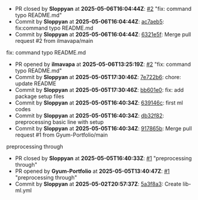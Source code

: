 - PR closed by **Sloppyan** at **2025-05-06T16:04:44Z**: [#2](https://github.com/remla2025-team16/lib-ml/pull/2) "fix: command typo README.md"
- Commit by **Sloppyan** at **2025-05-06T16:04:44Z**: [ac7aeb5](https://github.com/remla2025-team16/app/commit/ac7aeb52ea76d09a42aaa8cb535daa97c0d90a3d): fix:command typo README.md
- Commit by **Sloppyan** at **2025-05-06T16:04:44Z**: [6321e5f](https://github.com/remla2025-team16/app/commit/6321e5f4e3e5cc3ca520a5b4b8a47c8accb3c5a3): Merge pull request #2 from ilmavapa/main

fix: command typo README.md
- PR opened by **ilmavapa** at **2025-05-06T13:25:19Z**: [#2](https://github.com/remla2025-team16/lib-ml/pull/2) "fix: command typo README.md"
- Commit by **Sloppyan** at **2025-05-05T17:30:46Z**: [7e722b6](https://github.com/remla2025-team16/app/commit/7e722b66b2e938f056bd65563cb4e70ee7158e80): chore: update README
- Commit by **Sloppyan** at **2025-05-05T17:30:46Z**: [bb601e0](https://github.com/remla2025-team16/app/commit/bb601e006039a5860583eae30e9e160af5185fe7): fix: add package setup files
- Commit by **Sloppyan** at **2025-05-05T16:40:34Z**: [639146c](https://github.com/remla2025-team16/app/commit/639146c4b990a08740b7cdb5ba0217b4039da297): first ml codes
- Commit by **Sloppyan** at **2025-05-05T16:40:34Z**: [db32f82](https://github.com/remla2025-team16/app/commit/db32f82944c9031fc39dfa66607b2c783cb614b2): preprocessing basic line with setup
- Commit by **Sloppyan** at **2025-05-05T16:40:34Z**: [917865b](https://github.com/remla2025-team16/app/commit/917865b3f39219e71b760edecde0d6eed7aa57eb): Merge pull request #1 from Gyum-Portfolio/main

preprocessing through
- PR closed by **Sloppyan** at **2025-05-05T16:40:33Z**: [#1](https://github.com/remla2025-team16/lib-ml/pull/1) "preprocessing through"
- PR opened by **Gyum-Portfolio** at **2025-05-05T13:40:47Z**: [#1](https://github.com/remla2025-team16/lib-ml/pull/1) "preprocessing through"
- Commit by **Sloppyan** at **2025-05-02T20:57:37Z**: [5a3f8a3](https://github.com/remla2025-team16/app/commit/5a3f8a30145649e987e9f7ade834a36290ad9ee1): Create lib-ml.yml
